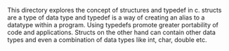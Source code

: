 This directory explores the concept of structures and typedef in c. structs are a type of data type and typedef is a way of creating an alias to a datatype within a program. Using typedefs promote greater portability of code and applications. Structs on the other hand can contain other data types and even a combination of data types like int, char, double etc.
